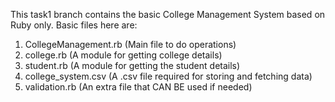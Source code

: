 This task1 branch contains the basic College Management System based on Ruby only.
Basic files here are:
1) CollegeManagement.rb (Main file to do operations)
2) college.rb (A module for getting college details)
3) student.rb (A module for getting the student details)
4) college_system.csv (A .csv file required for storing and fetching data)
5) validation.rb (An extra file that CAN BE used if needed)
